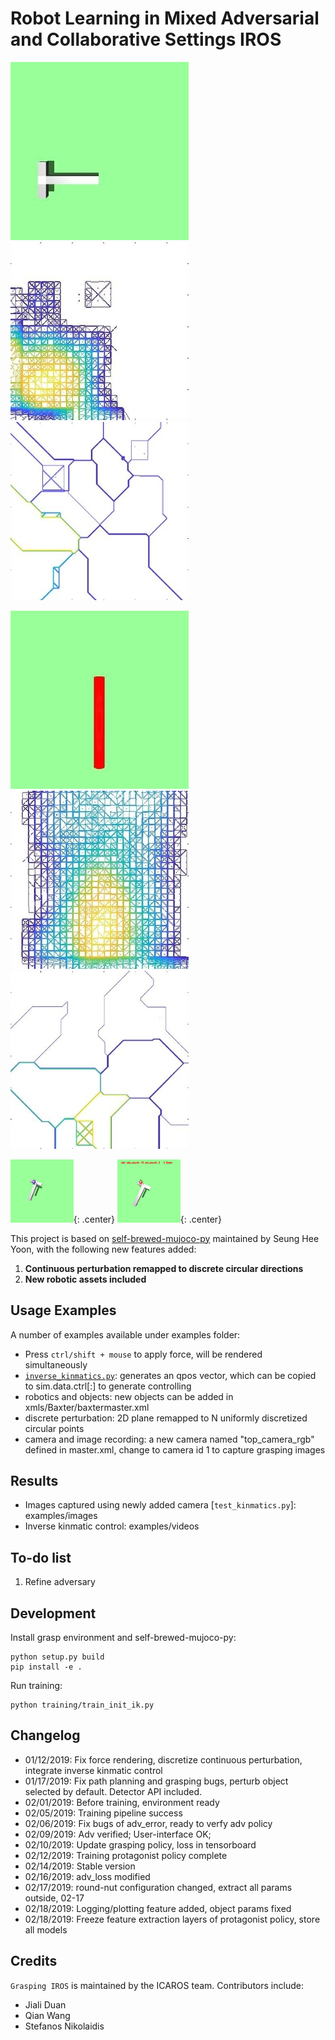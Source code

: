 # Robot Learning in Mixed Adversarial and Collaborative Settings IROS

![jpg](1.jpg)
![jpg](1_1_resized.jpg)
![jpg](1_model_approx.jpg)

![jpg](2.jpg)
![jpg](2_1_resized.jpg)
![jpg](2_model_approx.jpg)

<img src="new_cube.xml_predict_2_1Lifted.jpg" width="20%">{: .center}
<img src="new_cube.xml_predict_2_2Perturbed.jpg" width="20%">{: .center}

This project is based on [self-brewed-mujoco-py](https://github.com/davidsonic/self_brewed_mujoco_py) maintained by Seung Hee Yoon, with the following new features added:

1. **Continuous perturbation remapped to discrete circular directions**
2. **New robotic assets included**



## Usage Examples

A number of examples available under examples folder:
- Press `ctrl/shift + mouse` to apply force, will be rendered simultaneously
- [`inverse_kinmatics.py`](./examples/inverse_kinmatics.py): generates an qpos vector, which can be copied to sim.data.ctrl[:] to generate controlling
- robotics and objects: new objects can be added in xmls/Baxter/baxtermaster.xml
- discrete perturbation: 2D plane remapped to N uniformly discretized circular points
- camera and image recording: a new camera named "top_camera_rgb" defined in master.xml, change to camera id 1 to capture grasping images


## Results

- Images captured using newly added camera [`test_kinmatics.py`]: examples/images
- Inverse kinmatic control: examples/videos


## To-do list
1. Refine adversary


## Development

Install grasp environment and self-brewed-mujoco-py:

```
python setup.py build
pip install -e . 
```
Run training:

```
python training/train_init_ik.py
```


## Changelog

- 01/12/2019: Fix force rendering, discretize continuous perturbation, integrate inverse kinmatic control
- 01/17/2019: Fix path planning and grasping bugs, perturb object selected by default. Detector API included.
- 02/01/2019: Before training, environment ready
- 02/05/2019: Training pipeline success
- 02/06/2019: Fix bugs of adv_error, ready to verfy adv policy
- 02/09/2019: Adv verified; User-interface OK;
- 02/10/2019: Update grasping policy, loss in tensorboard
- 02/12/2019: Training protagonist policy complete
- 02/14/2019: Stable version
- 02/16/2019: adv_loss modified
- 02/17/2019: round-nut configuration changed, extract all params outside, 02-17
- 02/18/2019: Logging/plotting feature added, object params fixed
- 02/18/2019: Freeze feature extraction layers of protagonist policy, store all models

## Credits

`Grasping IROS` is maintained by the ICAROS team. Contributors include:

- Jiali Duan
- Qian Wang
- Stefanos Nikolaidis
